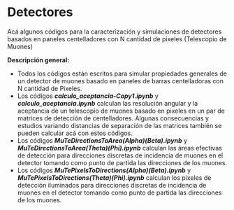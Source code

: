 # Detectores
Acá algunos códigos para la caracterización y simulaciones de detectores basados en paneles centelladores con N cantidad de pixeles (Telescopio de Muones)

**Descripción general:**
+ Todos los códigos están escritos para simular propiedades generales de un detector de muones basado en paneles de barras centelladoras con N cantidad de Pixeles.
+ Los códigos **_calculo_aceptancia-Copy1.ipynb_** y **_calculo_aceptancia.ipynb_** calculan las resolución angular y la aceptancia de un telescopio de muones basado en pixeles en un par de matrices de detección de centelladores. Algunas consecuencias y estudios variando distancias de separación de las matrices también se pueden calcular acá con estos códigos.
+ Los códigos **_MuTeDirectionsToArea(Alpha)(Beta).ipynb_** y **_MuTeDirectionsToArea(Theta)(Phi).ipynb_** calculan las áreas efectivas de detección para direcciones discretas de incidencia de muones en el detector tomando como punto de partida las direcciones de los muones.
+ Los códigos **_MuTePixelsToDirections(Alpha)(Beta).ipynb_** y **_MuTePixelsToDirections(Theta)(Phi).ipynb_** calculan los pixeles de detección iluminados para direcciones discretas de incidencia de muones en el detector tomando como punto de partida las direcciones de los muones.


